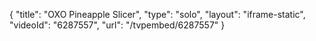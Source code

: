 {
    "title": "OXO Pineapple Slicer",
    "type": "solo",
    "layout": "iframe-static",
    "videoId": "6287557",
    "url": "\/tvpembed\/6287557"
}